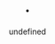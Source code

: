 ---
layout: post
repolink: "undefined"
title: "."
description: "undefined"
author: "undefined"
author-link: "undefined"
content-type: "automating_security_labs_tasks"
repo: "github"
repo_title: "."
---